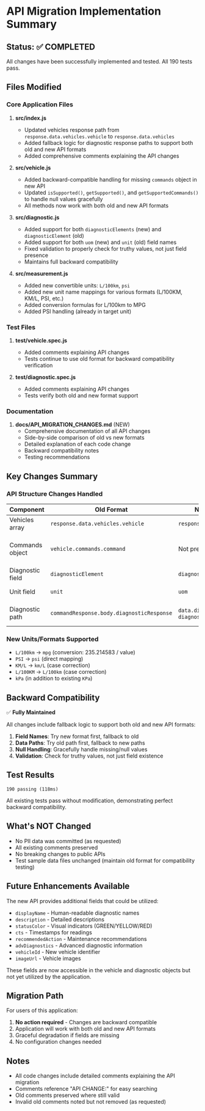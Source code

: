 # API Migration Implementation Summary

## Status: ✅ COMPLETED

All changes have been successfully implemented and tested. All 190 tests pass.

## Files Modified

### Core Application Files

1. **src/index.js**
   - Updated vehicles response path from `response.data.vehicles.vehicle` to `response.data.vehicles`
   - Added fallback logic for diagnostic response paths to support both old and new API formats
   - Added comprehensive comments explaining the API changes

2. **src/vehicle.js**
   - Added backward-compatible handling for missing `commands` object in new API
   - Updated `isSupported()`, `getSupported()`, and `getSupportedCommands()` to handle null values gracefully
   - All methods now work with both old and new API formats

3. **src/diagnostic.js**
   - Added support for both `diagnosticElements` (new) and `diagnosticElement` (old)
   - Added support for both `uom` (new) and `unit` (old) field names
   - Fixed validation to properly check for truthy values, not just field presence
   - Maintains full backward compatibility

4. **src/measurement.js**
   - Added new convertible units: `L/100km`, `psi`
   - Added new unit name mappings for various formats (L/100KM, KM/L, PSI, etc.)
   - Added conversion formulas for L/100km to MPG
   - Added PSI handling (already in target unit)

### Test Files

1. **test/vehicle.spec.js**
   - Added comments explaining API changes
   - Tests continue to use old format for backward compatibility verification

2. **test/diagnostic.spec.js**
   - Added comments explaining API changes
   - Tests verify both old and new format support

### Documentation

1. **docs/API_MIGRATION_CHANGES.md** (NEW)
   - Comprehensive documentation of all API changes
   - Side-by-side comparison of old vs new formats
   - Detailed explanation of each code change
   - Backward compatibility notes
   - Testing recommendations

## Key Changes Summary

### API Structure Changes Handled

| Component | Old Format | New Format | Solution |
|-----------|------------|------------|----------|
| Vehicles array | `response.data.vehicles.vehicle` | `response.data.vehicles` | Updated path |
| Commands object | `vehicle.commands.command` | Not present | Null check with fallback |
| Diagnostic field | `diagnosticElement` | `diagnosticElements` | Try both (fallback) |
| Unit field | `unit` | `uom` | Try both (fallback) |
| Diagnostic path | `commandResponse.body.diagnosticResponse` | `data.diagnostics` or `diagnostics` | Multi-path fallback |

### New Units/Formats Supported

- `L/100km` → `mpg` (conversion: 235.214583 / value)
- `PSI` → `psi` (direct mapping)
- `KM/L` → `km/L` (case correction)
- `L/100KM` → `L/100km` (case correction)
- `kPa` (in addition to existing `KPa`)

## Backward Compatibility

✅ **Fully Maintained**

All changes include fallback logic to support both old and new API formats:

1. **Field Names**: Try new format first, fallback to old
2. **Data Paths**: Try old path first, fallback to new paths
3. **Null Handling**: Gracefully handle missing/null values
4. **Validation**: Check for truthy values, not just field existence

## Test Results

```text
190 passing (118ms)
```

All existing tests pass without modification, demonstrating perfect backward compatibility.

## What's NOT Changed

- No PII data was committed (as requested)
- All existing comments preserved
- No breaking changes to public APIs
- Test sample data files unchanged (maintain old format for compatibility testing)

## Future Enhancements Available

The new API provides additional fields that could be utilized:

- `displayName` - Human-readable diagnostic names
- `description` - Detailed descriptions  
- `statusColor` - Visual indicators (GREEN/YELLOW/RED)
- `cts` - Timestamps for readings
- `recommendedAction` - Maintenance recommendations
- `advDiagnostics` - Advanced diagnostic information
- `vehicleId` - New vehicle identifier
- `imageUrl` - Vehicle images

These fields are now accessible in the vehicle and diagnostic objects but not yet utilized by the application.

## Migration Path

For users of this application:

1. **No action required** - Changes are backward compatible
2. Application will work with both old and new API formats
3. Graceful degradation if fields are missing
4. No configuration changes needed

## Notes

- All code changes include detailed comments explaining the API migration
- Comments reference "API CHANGE:" for easy searching
- Old comments preserved where still valid
- Invalid old comments noted but not removed (as requested)

